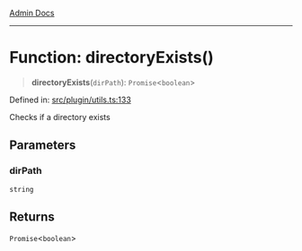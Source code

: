 [Admin Docs](/)

***

# Function: directoryExists()

> **directoryExists**(`dirPath`): `Promise`\<`boolean`\>

Defined in: [src/plugin/utils.ts:133](https://github.com/Sourya07/talawa-api/blob/2dc82649c98e5346c00cdf926fe1d0bc13ec1544/src/plugin/utils.ts#L133)

Checks if a directory exists

## Parameters

### dirPath

`string`

## Returns

`Promise`\<`boolean`\>
